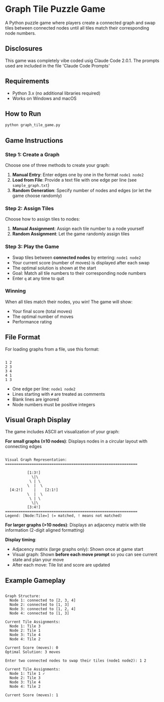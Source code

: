 # Graph Tile Puzzle Game

A Python puzzle game where players create a connected graph and swap tiles between connected nodes until all tiles match their corresponding node numbers.

## Disclosures

This game was completely vibe coded usig Claude Code 2.0.1. The prompts used are included in the file 'Claude Code Prompts' 

## Requirements

- Python 3.x (no additional libraries required)
- Works on Windows and macOS

## How to Run

```bash
python graph_tile_game.py

```

## Game Instructions

### Step 1: Create a Graph

Choose one of three methods to create your graph:

1. **Manual Entry**: Enter edges one by one in the format `node1 node2`
2. **Load from File**: Provide a text file with one edge per line (see `sample_graph.txt`)
3. **Random Generation**: Specify number of nodes and edges (or let the game choose randomly)

### Step 2: Assign Tiles

Choose how to assign tiles to nodes:

1. **Manual Assignment**: Assign each tile number to a node yourself
2. **Random Assignment**: Let the game randomly assign tiles

### Step 3: Play the Game

- Swap tiles between **connected nodes** by entering: `node1 node2`
- Your current score (number of moves) is displayed after each swap
- The optimal solution is shown at the start
- Goal: Match all tile numbers to their corresponding node numbers
- Enter `q` at any time to quit

### Winning

When all tiles match their nodes, you win! The game will show:

- Your final score (total moves)
- The optimal number of moves
- Performance rating

## File Format

For loading graphs from a file, use this format:

```

1 2
2 3
3 4
4 1
1 3

```

- One edge per line: `node1 node2`
- Lines starting with `#` are treated as comments
- Blank lines are ignored
- Node numbers must be positive integers

## Visual Graph Display

The game includes ASCII art visualization of your graph:

**For small graphs (≤10 nodes)**: Displays nodes in a circular layout with connecting edges
```

Visual Graph Representation:
============================================================

          [1:3!]
            \|\
           \ | \
          \  |  \
  [4:2!]     |    [2:1!]
          \  |  \
           \ | \
            \|\
          [3:4!]
============================================================
Legend: [Node:Tile=] (= matched, ! means not matched)

```

**For larger graphs (>10 nodes)**: Displays an adjacency matrix with tile information (2-digit aligned formatting)

**Display timing**:
- Adjacency matrix (large graphs only): Shown once at game start
- Visual graph: Shown **before each move prompt** so you can see current state and plan your move
- After each move: Tile list and score are updated

## Example Gameplay

```

Graph Structure:
  Node 1: connected to [2, 3, 4]
  Node 2: connected to [1, 3]
  Node 3: connected to [1, 2, 4]
  Node 4: connected to [1, 3]

Current Tile Assignments:
  Node 1: Tile 3
  Node 2: Tile 1
  Node 3: Tile 4
  Node 4: Tile 2

Current Score (moves): 0
Optimal Solution: 3 moves

Enter two connected nodes to swap their tiles (node1 node2): 1 2

Current Tile Assignments:
  Node 1: Tile 1 ✓
  Node 2: Tile 3
  Node 3: Tile 4
  Node 4: Tile 2

Current Score (moves): 1

```

